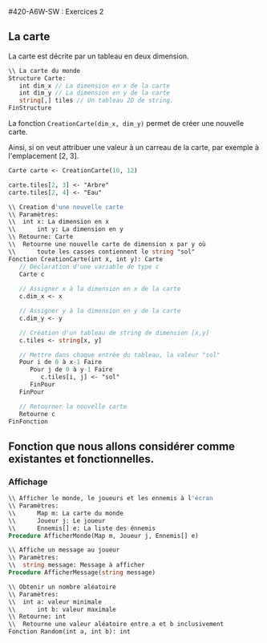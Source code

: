 #420-A6W-SW : Exercices 2


## La carte

La carte est décrite par un tableau en deux dimension.

```Pascal
\\ La carte du monde
Structure Carte:
   int dim_x // La dimension en x de la carte
   int dim_y // La dimension en y de la carte
   string[,] tiles // Un tableau 2D de string.
FinStructure
```

La fonction `CreationCarte(dim_x, dim_y)` permet de créer une nouvelle carte.

Ainsi, si on veut attribuer une valeur à un carreau de la carte, par exemple à l'emplacement [2, 3].  

```Pascal
Carte carte <- CreationCarte(10, 12)

carte.tiles[2, 3] <- "Arbre"
carte.tiles[2, 4] <- "Eau"
```

```Pascal
\\ Creation d'une nouvelle carte
\\ Paramètres:
\\ 	int x: La dimension en x
\\      int y: La dimension en y
\\ Retourne: Carte
\\ 	Retourne une nouvelle carte de dimension x par y où
\\      toute les casses contiennent le string "sol"
Fonction CreationCarte(int x, int y): Carte
   // Déclaration d'une variable de type c
   Carte c 
   
   // Assigner x à la dimension en x de la carte
   c.dim_x <- x

   // Assigner y à la dimension en y de la carte
   c.dim_y <- y

   // Création d'un tableau de string de dimension [x,y]
   c.tiles <- string[x, y]

   // Mettre dans chaque entrée du tableau, la valeur "sol"
   Pour i de 0 à x-1 Faire
      Pour j de 0 à y-1 Faire
         c.tiles[i, j] <- "sol"
      FinPour
   FinPour

   // Retourner la nouvelle carte
   Retourne c
FinFonction
``` 

## Fonction que nous allons considérer comme existantes et fonctionnelles.

### Affichage

```Pascal
\\ Afficher le monde, le joueurs et les ennemis à l'écran
\\ Paramètres:
\\      Map m: La carte du monde
\\      Joueur j: Le joueur
\\      Ennemis[] e: La liste des énnemis
Procedure AfficherMonde(Map m, Joueur j, Ennemis[] e)
```

```Pascal
\\ Affiche un message au joueur
\\ Paramètres:
\\ 	string message: Message à afficher
Procedure AfficherMessage(string message)
```

```Pascal
\\ Obtenir un nombre aléatoire
\\ Paramètres:
\\ 	int a: valeur minimale
\\      int b: valeur maximale
\\ Retourne: int
\\ 	Retourne une valeur aléatoire entre a et b inclusivement
Fonction Random(int a, int b): int
```

